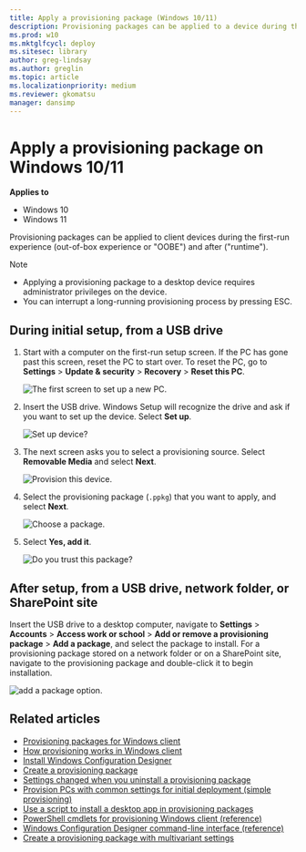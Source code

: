 ```yaml
---
title: Apply a provisioning package (Windows 10/11)
description: Provisioning packages can be applied to a device during the first-run experience (OOBE) and after ("runtime").
ms.prod: w10
ms.mktglfcycl: deploy
ms.sitesec: library
author: greg-lindsay
ms.author: greglin
ms.topic: article
ms.localizationpriority: medium
ms.reviewer: gkomatsu
manager: dansimp
---
```


# Apply a provisioning package on Windows 10/11


**Applies to**

-   Windows 10
-   Windows 11

Provisioning packages can be applied to client devices during the first-run experience (out-of-box experience or "OOBE") and after ("runtime").

>[!NOTE]
>
> - Applying a provisioning package to a desktop device requires administrator privileges on the device.
> - You can interrupt a long-running provisioning process by pressing ESC.

## During initial setup, from a USB drive

1. Start with a computer on the first-run setup screen. If the PC has gone past this screen, reset the PC to start over. To reset the PC, go to **Settings** > **Update & security** > **Recovery** > **Reset this PC**.

    ![The first screen to set up a new PC.](../images/oobe.jpg)

2. Insert the USB drive. Windows Setup will recognize the drive and ask if you want to set up the device. Select **Set up**.

    ![Set up device?](../images/setupmsg.jpg)

3. The next screen asks you to select a provisioning source. Select **Removable Media** and select **Next**.

    ![Provision this device.](../images/prov.jpg)
    
4. Select the provisioning package (`.ppkg`) that you want to apply, and select **Next**.

    ![Choose a package.](../images/choose-package.png)

5. Select **Yes, add it**.

    ![Do you trust this package?](../images/trust-package.png)

## After setup, from a USB drive, network folder, or SharePoint site

Insert the USB drive to a desktop computer, navigate to **Settings** > **Accounts** > **Access work or school** > **Add or remove a provisioning package** > **Add a package**, and select the package to install. For a provisioning package stored on a network folder or on a SharePoint site, navigate to the provisioning package and double-click it to begin installation.

![add a package option.](../images/package.png)

## Related articles

- [Provisioning packages for Windows client](provisioning-packages.md)
- [How provisioning works in Windows client](provisioning-how-it-works.md)
- [Install Windows Configuration Designer](provisioning-install-icd.md)
- [Create a provisioning package](provisioning-create-package.md)
- [Settings changed when you uninstall a provisioning package](provisioning-uninstall-package.md)
- [Provision PCs with common settings for initial deployment (simple provisioning)](provision-pcs-for-initial-deployment.md)
- [Use a script to install a desktop app in provisioning packages](provisioning-script-to-install-app.md)
- [PowerShell cmdlets for provisioning Windows client (reference)](provisioning-powershell.md)
- [Windows Configuration Designer command-line interface (reference)](provisioning-command-line.md)
- [Create a provisioning package with multivariant settings](provisioning-multivariant.md)
